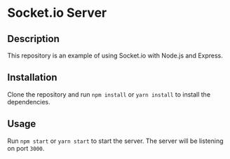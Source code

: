 # Socket.io Server

## Description

This repository is an example of using Socket.io with Node.js and Express.

## Installation

Clone the repository and run `npm install` or `yarn install` to install the dependencies.

## Usage

Run `npm start` or `yarn start` to start the server. The server will be listening on port `3000`.
